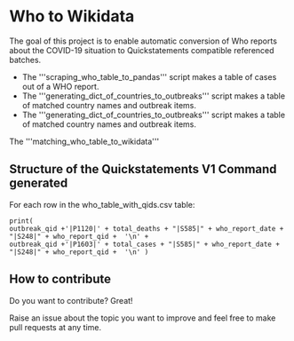 # Who to Wikidata

The goal of this project is to enable automatic conversion of Who reports about the COVID-19 situation to Quickstatements compatible referenced batches. 

* The '''scraping_who_table_to_pandas''' script makes a table of cases out of a WHO report.
* The '''generating_dict_of_countries_to_outbreaks''' script makes a table of matched country names and outbreak items.
* The '''generating_dict_of_countries_to_outbreaks''' script makes a table of matched country names and outbreak items.

The '''matching_who_table_to_wikidata'''

## Structure of the Quickstatements V1 Command generated 

For each row in the who_table_with_qids.csv table:

    print(
    outbreak_qid +'|P1120|' + total_deaths + "|S585|" + who_report_date + "|S248|" + who_report_qid +  '\n' +
    outbreak_qid +'|P1603|' + total_cases + "|S585|" + who_report_date + "|S248|" + who_report_qid +  '\n' )

## How to contribute 

Do you want to contribute? Great!

Raise an issue about the topic you want to improve and feel free to make pull requests at any time.
